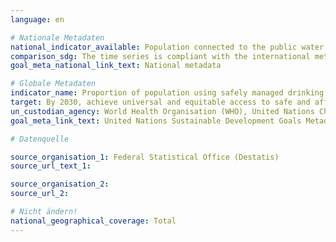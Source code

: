 ```yaml
---
language: en

# Nationale Metadaten
national_indicator_available: Population connected to the public water supply system <br> Population using safely managed drinking water services
comparison_sdg: The time series is compliant with the international metadata description, but the estimation method deviates from the proposed methodology.
goal_meta_national_link_text: National metadata

# Globale Metadaten
indicator_name: Proportion of population using safely managed drinking water services
target: By 2030, achieve universal and equitable access to safe and affordable drinking water for all
un_custodian_agency: World Health Organisation (WHO), United Nations Children's Emergency Fund (UNICEF)
goal_meta_link_text: United Nations Sustainable Development Goals Metadata

# Datenquelle

source_organisation_1: Federal Statistical Office (Destatis)
source_url_text_1:

source_organisation_2:
source_url_2:

# Nicht ändern!
national_geographical_coverage: Total
---
```

